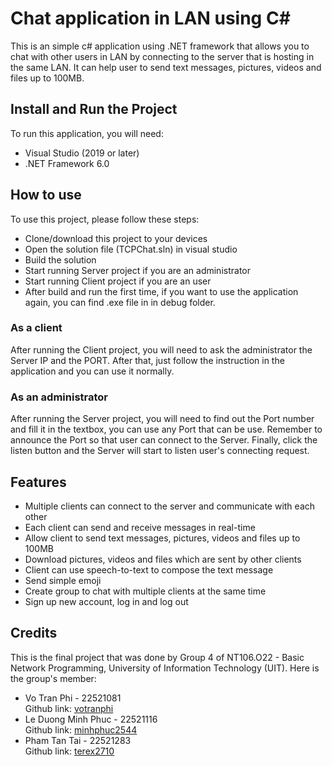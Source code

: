 # Chat application in LAN using C#

This is an simple c# application using .NET framework that allows you to chat with other users in LAN by connecting to the server that is hosting in the same LAN. It can help user to send text messages, pictures, videos and files up to 100MB.

## Install and Run the Project

To run this application, you will need:

- Visual Studio (2019 or later)
- .NET Framework 6.0

## How to use
To use this project, please follow these steps:
- Clone/download this project to your devices
- Open the solution file (TCPChat.sln) in visual studio
- Build the solution
- Start running Server project if you are an administrator
- Start running Client project if you are an user
- After build and run the first time, if you want to use the application again, you can find .exe file in in debug folder.

### As a client
After running the Client project, you will need to ask the administrator the Server IP and the PORT. After that, just follow the instruction in the application and you can use it normally.

### As an administrator

After running the Server project, you will need to find out the Port number and fill it in the textbox, you can use any Port that can be use. Remember to announce the Port so that user can connect to the Server. Finally, click the listen button and the Server will start to listen user's connecting request.
## Features
- Multiple clients can connect to the server and communicate with each other
- Each client can send and receive messages in real-time
- Allow client to send text messages, pictures, videos and files up to 100MB
- Download pictures, videos and files which are sent by other clients
- Client can use speech-to-text to compose the text message
- Send simple emoji
- Create group to chat with multiple clients at the same time
- Sign up new account, log in and log out

## Credits
This is the final project that was done by Group 4 of NT106.O22 - Basic Network Programming, University of Information Technology (UIT). Here is the group's member:
- Vo Tran Phi - 22521081  
Github link: [votranphi](https://github.com/votranphi) 
- Le Duong Minh Phuc - 22521116  
Github link: [minhphuc2544](https://github.com/minhphuc2544)
- Pham Tan Tai - 22521283  
Github link: [terex2710](https://github.com/terex2710)
